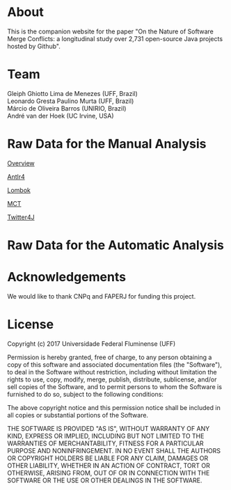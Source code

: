 # About

This is the companion website for the paper "On the Nature of Software Merge Conflicts: a longitudinal study over 2,731 open-source Java projects hosted by Github".

# Team

Gleiph Ghiotto Lima de Menezes (UFF, Brazil)  
Leonardo Gresta Paulino Murta (UFF, Brazil)  
Márcio de Oliveira Barros (UNIRIO, Brazil)  
André van der Hoek (UC Irvine, USA)

# Raw Data for the Manual Analysis

[Overview](https://github.com/gems-uff/merge-nature/raw/master/paper/manualAnalysisV5.xlsx)

[Antlr4](https://github.com/gems-uff/merge-nature/raw/master/paper/Antlr4.pdf)

[Lombok](https://github.com/gems-uff/merge-nature/raw/master/paper/Lombok.pdf)

[MCT](https://github.com/gems-uff/merge-nature/raw/master/paper/MCT.pdf)

[Twitter4J](https://github.com/gems-uff/merge-nature/raw/master/paper/Twitter4J.pdf)



# Raw Data for the Automatic Analysis

# Acknowledgements

We would like to thank CNPq and FAPERJ for funding this project.

# License

Copyright (c) 2017 Universidade Federal Fluminense (UFF)

Permission is hereby granted, free of charge, to any person obtaining a copy of this software and associated documentation files (the "Software"), to deal in the Software without restriction, including without limitation the rights to use, copy, modify, merge, publish, distribute, sublicense, and/or sell copies of the Software, and to permit persons to whom the Software is furnished to do so, subject to the following conditions:

The above copyright notice and this permission notice shall be included in all copies or substantial portions of the Software.

THE SOFTWARE IS PROVIDED "AS IS", WITHOUT WARRANTY OF ANY KIND, EXPRESS OR IMPLIED, INCLUDING BUT NOT LIMITED TO THE WARRANTIES OF MERCHANTABILITY, FITNESS FOR A PARTICULAR PURPOSE AND NONINFRINGEMENT. IN NO EVENT SHALL THE AUTHORS OR COPYRIGHT HOLDERS BE LIABLE FOR ANY CLAIM, DAMAGES OR OTHER LIABILITY, WHETHER IN AN ACTION OF CONTRACT, TORT OR OTHERWISE, ARISING FROM, OUT OF OR IN CONNECTION WITH THE SOFTWARE OR THE USE OR OTHER DEALINGS IN THE SOFTWARE.
